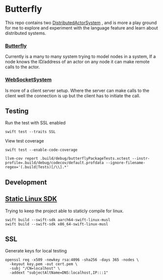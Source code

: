 # Butterfly

This repo contains two 
[DistributedActorSystem](https://developer.apple.com/documentation/distributed/distributedactorsystem)
 , and is more a play ground for me to explore and experiment with the language
feature and learn about distributed systems.

### [Butterfly](Sources/Butterfly)

Currently is a many to many system trying to model nodes in a system, If a node
knows the ID/address of an actor on any node it can make remote calls to the 
actor.

### [WebSocketSystem](./Sources/WebSocketSystem)

Is more of a client server setup. Where the server can make calls to the client
well the connection is up but the client has to initiate the call.

## Testing

Run the test with SSL enabled

```
swift test --traits SSL
```

View test coverage

```console
swift test --enable-code-coverage

llvm-cov report .build/debug/butterflyPackageTests.xctest --instr-profile=.build/debug/codecov/default.profdata --ignore-filename-regex='(.build|Tests)[/\\].*' 
```

## Development

## [Static Linux SDK](https://www.swift.org/documentation/articles/static-linux-getting-started.html)


Trying to keep the project able to staticly compile for linux.

```
swift build --swift-sdk aarch64-swift-linux-musl
swift build --swift-sdk x86_64-swift-linux-musl
```

## SSL

Generate keys for local testing

```
openssl req -x509 -newkey rsa:4096 -sha256 -days 365 -nodes \
  -keyout key.pem -out cert.pem \
  -subj "/CN=localhost" \
  -addext "subjectAltName=DNS:localhost,IP:::1"
```